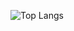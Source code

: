 ![Top Langs](https://github-readme-stats.vercel.app/api/top-langs/?username=SatapasT&hide_progress=true&hide=Mathematica,Shaderlab,HLSL)
